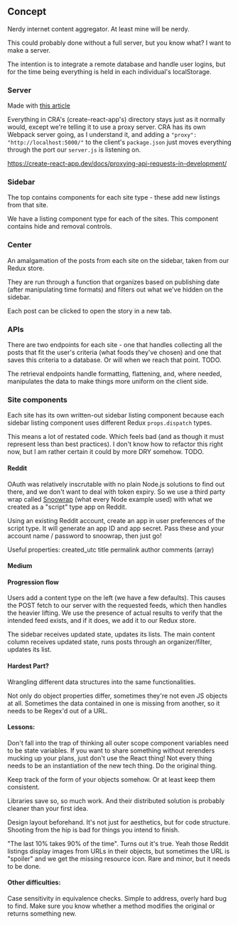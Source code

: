 ## Concept
Nerdy internet content aggregator. At least mine will be nerdy.

This could probably done without a full server, but you know what? I want to make a server.

The intention is to integrate a remote database and handle user logins, but for the time being everything is held in each individual's localStorage.

### Server
Made with [this article](https://www.freecodecamp.org/news/how-to-make-create-react-app-work-with-a-node-backend-api-7c5c48acb1b0/)

Everything in CRA's (create-react-app's) directory stays just as it normally would, except we're telling it to use a proxy server. 
CRA has its own Webpack server going, as I understand it, and adding a `"proxy": "http://localhost:5000/"` to the client's `package.json` just moves everything through the port our `server.js` is listening on.

https://create-react-app.dev/docs/proxying-api-requests-in-development/

### Sidebar
The top contains components for each site type - these add new listings from that site.

We have a listing component type for each of the sites. This component contains hide and removal controls.


### Center
An amalgamation of the posts from each site on the sidebar, taken from our Redux store.

They are run through a function that organizes based on publishing date (after manipulating time formats) and filters out what we've hidden on the sidebar.

Each post can be clicked to open the story in a new tab.

### APIs
There are two endpoints for each site - one that handles collecting all the posts that fit the user's criteria (what foods they've chosen) and one that saves this criteria to a database. Or will when we reach that point. TODO.

The retrieval endpoints handle formatting, flattening, and, where needed, manipulates the data to make things more uniform on the client side.

### Site components
Each site has its own written-out sidebar listing component because each sidebar listing component uses different Redux `props.dispatch` types.

This means a lot of restated code. Which feels bad (and as though it must represent less than best practices). I don't know how to refactor this right now, but I am rather certain it could by more DRY somehow. TODO.


#### Reddit
OAuth was relatively inscrutable with no plain Node.js solutions to find out there, and we don't want to deal with token expiry. So we use a third party wrap called [Snoowrap](https://github.com/not-an-aardvark/snoowrap) (what every Node example used) with what we created as a "script" type app on Reddit.

Using an existing Reddit account, create an app in user preferences of the script type.
It will generate an app ID and app secret. Pass these and your account name / password to snoowrap, then just go!

Useful properties:
created_utc
title
permalink
author
comments (array)


#### Medium


#### Progression flow
Users add a content type on the left (we have a few defaults).
This causes the POST fetch to our server with the requested feeds, which then handles the heavier lifting.
We use the presence of actual results to verify that the intended feed exists, and if it does, we add it to our Redux store.

The sidebar receives updated state, updates its lists.
The main content column receives updated state, runs posts through an organizer/filter, updates its list.




#### Hardest Part?
Wrangling different data structures into the same functionalities. 

Not only do object properties differ, sometimes they're not even JS objects at all. Sometimes the data contained in one is missing from another, so it needs to be Regex'd out of a URL.

#### Lessons:
Don't fall into the trap of thinking all outer scope component variables need to be state variables. If you want to share something without rerenders mucking up your plans, just don't use the React thing! Not every thing needs to be an instantiation of the new tech thing. Do the original thing.

Keep track of the form of your objects somehow. Or at least keep them consistent.

Libraries save so, so much work. And their distributed solution is probably cleaner than your first idea.

Design layout beforehand. It's not just for aesthetics, but for code structure. Shooting from the hip is bad for things you intend to finish.

"The last 10% takes 90% of the time". Turns out it's true. Yeah those Reddit listings display images from URLs in their objects, but sometimes the URL is "spoiler" and we get the missing resource icon. Rare and minor, but it needs to be done.

#### Other difficulties:
Case sensitivity in equivalence checks. Simple to address, overly hard bug to find.
Make sure you know whether a method modifies the original or returns something new.